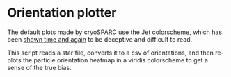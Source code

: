 # Orientation plotter

The default plots made by cryoSPARC use the Jet colorscheme, which
has been [shown time and again](https://bids.github.io/colormap/) to be
deceptive and difficult to read.

This script reads a star file, converts it to a csv of orientations, and
then re-plots the particle orientation heatmap in a viridis colorscheme to get
a sense of the true bias.
